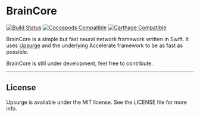 # BrainCore

[![Build Status](https://travis-ci.org/aleph7/BrainCore.svg?branch=master)](https://travis-ci.org/aleph7/BrainCore)
[![Cocoapods Compatible](https://img.shields.io/cocoapods/v/BrainCore.svg)](https://img.shields.io/cocoapods/v/BrainCore.svg)
[![Carthage Compatible](https://img.shields.io/badge/Carthage-compatible-4BC51D.svg?style=flat)](https://github.com/Carthage/Carthage)

BrainCore is a simple but fast neural network framework written in Swift. It uses [Upsurge](https://github.com/aleph7/Upsurge) and the underlying Accelerate framework to be as fast as possible.

BrainCore is still under development, feel free to contribute.

---

## License

Upsurge is available under the MIT license. See the LICENSE file for more info.
